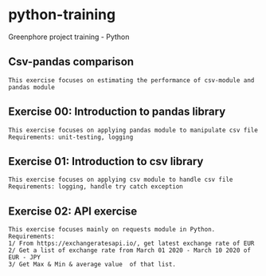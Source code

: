 # python-training
Greenphore project training - Python

## Csv-pandas comparison
    This exercise focuses on estimating the performance of csv-module and pandas module
    
## Exercise 00: Introduction to pandas library
    This exercise focuses on applying pandas module to manipulate csv file
    Requirements: unit-testing, logging

## Exercise 01: Introduction to csv library
    This exercise focuses on applying csv module to handle csv file
    Requirements: logging, handle try catch exception

## Exercise 02: API exercise
    This exercise focuses mainly on requests module in Python.
    Requirements:
    1/ From https://exchangeratesapi.io/, get latest exchange rate of EUR
    2/ Get a list of exchange rate from March 01 2020 - March 10 2020 of EUR - JPY
    3/ Get Max & Min & average value  of that list.
